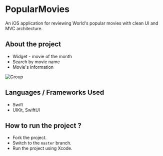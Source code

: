 



# PopularMovies
An iOS application for reviewing World's popular movies with clean UI and MVC architecture.

## About the project
- Widget - movie of the month
- Search by movie name
- Movie's information


![Group](https://user-images.githubusercontent.com/24320649/85814797-7a570e80-b76f-11ea-9e97-7e56cae1e3ea.png)
 

## Languages / Frameworks Used
- Swift
- UIKit, SwiftUI


## How to run the project ?
* Fork the project.
* Switch to the `master` branch.
* Run the project using Xcode.

